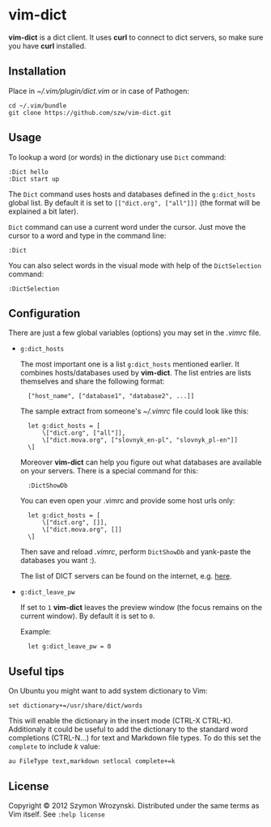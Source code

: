 vim-dict
========

**vim-dict** is a dict client. It uses **curl** to connect to dict servers, so make sure you
have **curl** installed.


Installation
------------

Place in *~/.vim/plugin/dict.vim* or in case of Pathogen:

    cd ~/.vim/bundle
    git clone https://github.com/szw/vim-dict.git


Usage
-----

To lookup a word (or words) in the dictionary use <code>Dict</code> command:

    :Dict hello
    :Dict start up

The <code>Dict</code> command uses hosts and databases defined in the
<code>g:dict\_hosts</code> global list. By default it is set to <code>[["dict.org",
["all"]]]</code> (the format will be explained a bit later).

<code>Dict</code> command can use a current word under the cursor. Just move the cursor to
a word and type in the command line:

    :Dict

You can also select words in the visual mode with help of the <code>DictSelection</code>
command:

    :DictSelection


Configuration
-------------

There are just a few global variables (options) you may set in the *.vimrc* file.

* <code>g:dict\_hosts</code>

  The most important one is a list <code>g:dict\_hosts</code> mentioned earlier. It
  combines hosts/databases used by **vim-dict**. The list entries are lists themselves and
  share the following format:

        ["host_name", ["database1", "database2", ...]]

  The sample extract from someone's  *~/.vimrc* file could look like this:

        let g:dict_hosts = [
            \["dict.org", ["all"]],
            \["dict.mova.org", ["slovnyk_en-pl", "slovnyk_pl-en"]]
        \]

  Moreover **vim-dict** can help you figure out what databases are available on your
  servers. There is a special command for this:

        :DictShowDb

  You can even open your .vimrc and provide some host urls only:

        let g:dict_hosts = [
            \["dict.org", []],
            \["dict.mova.org", []]
        \]

  Then save and reload *.vimrc*, perform <code>DictShowDb</code> and yank-paste the
  databases you want :).

  The list of DICT servers can be found on the internet, e.g.
  [here](http://luetzschena-stahmeln.de/dictd/index.php).

* <code>g:dict\_leave\_pw</code>

  If set to <code>1</code> **vim-dict** leaves the preview window (the focus remains on
  the current window). By default it is set to <code>0</code>.

  Example:

        let g:dict_leave_pw = 0


Useful tips
-----------

On Ubuntu you might want to add system dictionary to Vim:

    set dictionary+=/usr/share/dict/words

This will enable the dictionary in the insert mode (CTRL-X CTRL-K). Additionaly it could
be useful to add the dictionary to the standard word completions (CTRL-N...) for text and
Markdown file types. To do this set the <code>complete</code> to include *k* value:

    au FileType text,markdown setlocal complete+=k


License
-------

Copyright &copy; 2012 Szymon Wrozynski. Distributed under the same terms as Vim itself.
See <code>:help license</code>

